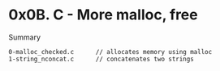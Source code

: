 # 0x0B. C - More malloc, free

Summary

```
0-malloc_checked.c		// allocates memory using malloc
1-string_nconcat.c		// concatenates two strings
```
